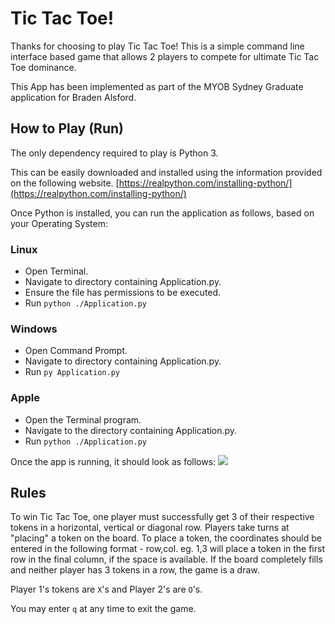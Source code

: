 # Tic Tac Toe!

Thanks for choosing to play Tic Tac Toe! This is a simple command line interface based game that allows 2 players to compete for ultimate Tic Tac Toe dominance. 

This App has been implemented as part of the MYOB Sydney Graduate application for Braden Alsford. 

## How to Play (Run)

The only dependency required to play is Python 3. 

This can be easily downloaded and installed using the information provided on the following website. [https://realpython.com/installing-python/](https://realpython.com/installing-python/)

Once Python is installed, you can run the application as follows, based on your Operating System:

### Linux
 - Open Terminal.
 - Navigate to directory containing Application.py.
 - Ensure the file has permissions to be executed.
 - Run `python ./Application.py`

### Windows
 - Open Command Prompt.
 - Navigate to directory containing Application.py.
 - Run `py Application.py`

### Apple
 - Open the Terminal program.
 - Navigate to the directory containing Application.py.
 - Run `python ./Application.py`

Once the app is running, it should look as follows:
![
](https://lh3.googleusercontent.com/1J0-sBJGyGtXN2dqRN3yA1WTqVDFbivgNIyIEMh1N75_kQwu0x23-RDii1E8B5RQ8wo34xU_DLbs2g "Welcome screen")

## Rules

To win Tic Tac Toe, one player must successfully get 3 of their respective tokens in a horizontal, vertical or diagonal row. Players take turns at "placing" a token on the board. To place a token, the coordinates should be entered in the following format - row,col. eg. 1,3 will place a token in the first row in the final column, if the space is available. If the board completely fills and neither player has 3 tokens in a row, the game is a draw.

Player 1's tokens are `X`'s and Player 2's are `O`'s.

You may enter `q` at any time to exit the game. 